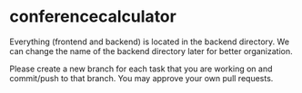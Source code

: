# conferencecalculator

Everything (frontend and backend) is located in the backend directory. We can change the name of the backend directory later for better organization.

Please create a new branch for each task that you are working on and commit/push to that branch. You may approve your own pull requests.
